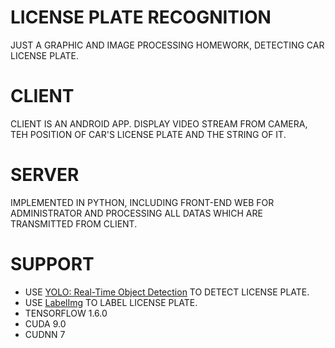# LICENSE PLATE RECOGNITION

JUST A GRAPHIC AND IMAGE PROCESSING HOMEWORK, DETECTING CAR LICENSE PLATE.

# CLIENT

CLIENT IS AN ANDROID APP.
DISPLAY VIDEO STREAM FROM CAMERA, TEH POSITION OF CAR'S LICENSE PLATE AND THE STRING OF IT.

# SERVER

IMPLEMENTED IN PYTHON, INCLUDING FRONT-END WEB FOR ADMINISTRATOR AND PROCESSING ALL DATAS WHICH ARE TRANSMITTED FROM CLIENT.

# SUPPORT

- USE [YOLO: Real-Time Object Detection](https://github.com/qqwweee/keras-yolo3) TO DETECT LICENSE PLATE.
- USE [LabelImg](https://github.com/tzutalin/labelImg) TO LABEL LICENSE PLATE.
- TENSORFLOW 1.6.0
- CUDA 9.0
- CUDNN 7
